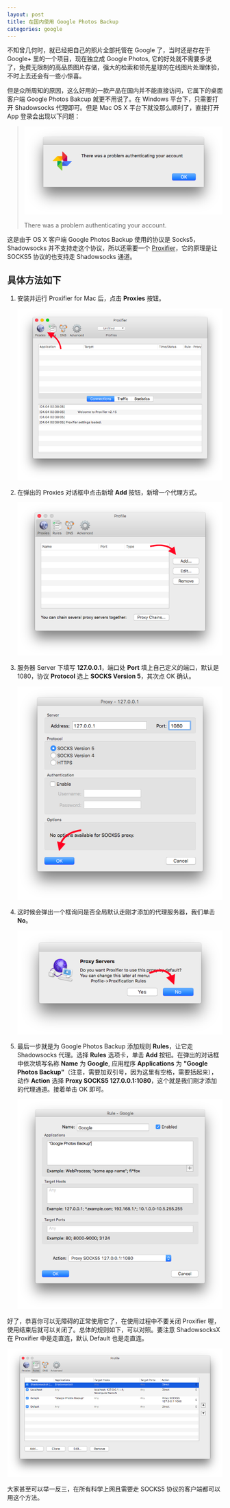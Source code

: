 ```yaml
---
layout: post
title: 在国内使用 Google Photos Backup
categories: google
---
```


不知曾几何时，就已经把自己的照片全部托管在 Google 了，当时还是存在于 Google+ 里的一个项目，现在独立成 Google Photos, 它的好处就不需要多说了，免费无限制的高品质图片存储，强大的检索和领先星球的在线图片处理体验，不时上去还会有一些小惊喜。

但是众所周知的原因，这么好用的一款产品在国内并不能直接访问，它属下的桌面客户端 Google Photos Bakcup 就更不用说了。在 Windows 平台下，只需要打开 Shadowsocks 代理即可。但是 Mac OS X 平台下就没那么顺利了，直接打开 App 登录会出现以下问题：

> ![Google Photos Backup - There was a problem authenticating your account](/imgs/using-google-photos-backup-in-china-001.png)
>
> There was a problem authenticating your account.

这是由于 OS X 客户端 Google Photos Backup 使用的协议是 Socks5，Shadowsocks 并不支持走这个协议，所以还需要一个 [Proxifier](https://www.proxifier.com/)，它的原理是让 SOCKS5 协议的也支持走 Shadowsocks 通道。

## 具体方法如下

1. 安装并运行 Proxifier for Mac 后，点击 **Proxies** 按钮。

    ![Proxifier for Mac](/imgs/using-google-photos-backup-in-china-002.png)

2. 在弹出的 Proxies 对话框中点击新增 **Add** 按钮，新增一个代理方式。

    ![Proxifier for Mac - Proxies](/imgs/using-google-photos-backup-in-china-003.png)

3. 服务器 Server 下填写 **127.0.0.1**，端口处 **Port** 填上自己定义的端口，默认是 1080，协议 **Protocol** 选上 **SOCKS Version 5**，其次点 OK 确认。

    ![Proxifier for Mac - Add Proxy](/imgs/using-google-photos-backup-in-china-004.png)

4. 这时候会弹出一个框询问是否全局默认走刚才添加的代理服务器，我们单击 **No**。

    ![Proxifier for Mac - Set Default Proxy](/imgs/using-google-photos-backup-in-china-005.png)

5. 最后一步就是为 Google Photos Backup 添加规则 **Rules**，让它走 Shadowsocks 代理。选择 **Rules** 选项卡，单击 **Add** 按钮。在弹出的对话框中依次填写名称 **Name** 为 **Google**, 应用程序 **Applications** 为 **\"Google Photos Backup\"**（注意，需要加双引号，因为这里有空格，需要括起来），动作 **Action** 选择 **Proxy SOCKS5 127.0.0.1:1080**，这个就是我们刚才添加的代理通道。接着单击 OK 即可。

    ![Proxifier for Mac - Add Rule](/imgs/using-google-photos-backup-in-china-006.png)

好了，恭喜你可以无障碍的正常使用它了，在使用过程中不要关闭 Proxifier 喔，使用结束后就可以关闭了。总体的规则如下，可以对照。要注意 ShadowsocksX 在 Proxifier 中是走直连，默认 Default 也是走直连。

![Proxifier for Mac - All Rules](/imgs/using-google-photos-backup-in-china-007.png)

大家甚至可以举一反三，在所有科学上网且需要走 SOCKS5 协议的客户端都可以用这个方法。

